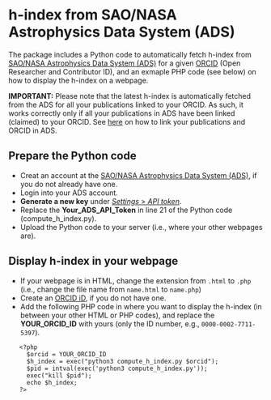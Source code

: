 # h-index from SAO/NASA Astrophysics Data System (ADS)

The package includes a Python code to automatically fetch h-index from [SAO/NASA Astrophysics Data System (ADS)](https://ui.adsabs.harvard.edu) for a given [ORCID](https://orcid.org) (Open Researcher and Contributor ID), and an exmaple PHP code (see below) on how to display the h-index on a webpage.

**IMPORTANT:** Please note that the latest h-index is automatically fetched from the ADS for all your publications linked to your ORCID. As such, it works correctly only if all your publications in ADS have been linked (claimed) to your ORCID. See [here](https://ui.adsabs.harvard.edu/orcid-instructions/) on how to link your publications and ORCID in ADS.

## Prepare the Python code
* Creat an account at the [SAO/NASA Astrophysics Data System (ADS)](href="https://ui.adsabs.harvard.edu), if you do not already have one.
* Login into your ADS account.
* **Generate a new key** under [*Settings* > *API token*](https://ui.adsabs.harvard.edu/user/settings/token).
* Replace the **Your_ADS_API_Token** in line 21 of the Python code (compute_h_index.py).
* Upload the Python code to your server (i.e., where your other webpages are).

## Display h-index in your webpage
* If your webpage is in HTML, change the extension from `.html` to `.php` (i.e., change the file name from `name.html` to `name.php`)
* Create an [ORCID iD](https://orcid.org), if you do not have one.
* Add the following PHP code in where you want to display the h-index (in between your other HTML or PHP codes), and replace the **YOUR_ORCID_ID** with yours (only the ID number, e.g., `0000-0002-7711-5397`).
```
   <?php
     $orcid = YOUR_ORCID_ID
     $h_index = exec("python3 compute_h_index.py $orcid"); 
     $pid = intval(exec('python3 compute_h_index.py'));
     exec("kill $pid");
     echo $h_index;
   ?>
```
